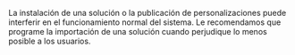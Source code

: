 La instalación de una solución o la publicación de personalizaciones puede interferir en el funcionamiento normal del sistema. Le recomendamos que programe la importación de una solución cuando perjudique lo menos posible a los usuarios.